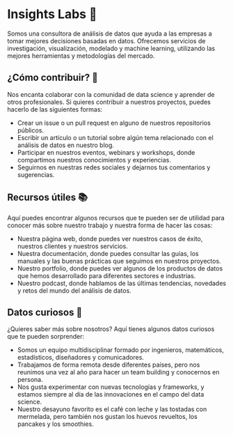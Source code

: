 # Insights Labs 🚀

Somos una consultora de análisis de datos que ayuda a las empresas a tomar mejores decisiones basadas en datos. Ofrecemos servicios de investigación, visualización, modelado y machine learning, utilizando las mejores herramientas y metodologías del mercado.

## ¿Cómo contribuir? 🙌

Nos encanta colaborar con la comunidad de data science y aprender de otros profesionales. Si quieres contribuir a nuestros proyectos, puedes hacerlo de las siguientes formas:

- Crear un issue o un pull request en alguno de nuestros repositorios públicos.
- Escribir un artículo o un tutorial sobre algún tema relacionado con el análisis de datos en nuestro blog.
- Participar en nuestros eventos, webinars y workshops, donde compartimos nuestros conocimientos y experiencias.
- Seguirnos en nuestras redes sociales y dejarnos tus comentarios y sugerencias.

## Recursos útiles 📚

Aquí puedes encontrar algunos recursos que te pueden ser de utilidad para conocer más sobre nuestro trabajo y nuestra forma de hacer las cosas:

- Nuestra página web, donde puedes ver nuestros casos de éxito, nuestros clientes y nuestros servicios.
- Nuestra documentación, donde puedes consultar las guías, los manuales y las buenas prácticas que seguimos en nuestros proyectos.
- Nuestro portfolio, donde puedes ver algunos de los productos de datos que hemos desarrollado para diferentes sectores e industrias.
- Nuestro podcast, donde hablamos de las últimas tendencias, novedades y retos del mundo del análisis de datos.

## Datos curiosos 🍩

¿Quieres saber más sobre nosotros? Aquí tienes algunos datos curiosos que te pueden sorprender:

- Somos un equipo multidisciplinar formado por ingenieros, matemáticos, estadísticos, diseñadores y comunicadores.
- Trabajamos de forma remota desde diferentes países, pero nos reunimos una vez al año para hacer un team building y conocernos en persona.
- Nos gusta experimentar con nuevas tecnologías y frameworks, y estamos siempre al día de las innovaciones en el campo del data science.
- Nuestro desayuno favorito es el café con leche y las tostadas con mermelada, pero también nos gustan los huevos revueltos, los pancakes y los smoothies.

